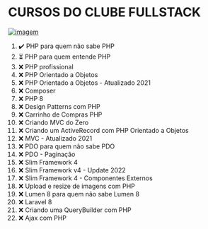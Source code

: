 # CURSOS DO CLUBE FULLSTACK

[![imagem](https://img-b.udemycdn.com/course/240x135/3825724_1a3a_4.jpg)](https://www.udemy.com/course/clube-fullstack/)

1. ✔️ PHP para quem não sabe PHP
1. ⏳ PHP para quem entende PHP
1. ❌ PHP profissional
1. ❌ PHP Orientado a Objetos
1. ❌ PHP Orientado a Objetos - Atualizado 2021
1. ❌ Composer
1. ❌ PHP 8
1. ❌ Design Patterns com PHP
1. ❌ Carrinho de Compras PHP
1. ❌ Criando MVC do Zero
1. ❌ Criando um ActiveRecord com PHP Orientado a Objetos
1. ❌ MVC - Atualizado 2021
1. ❌ PDO para quem não sabe PDO
1. ❌ PDO - Paginação
1. ❌ Slim Framework 4
1. ❌ Slim Framework v4 - Update 2022
1. ❌ Slim Framework 4 - Componentes Externos
1. ❌ Upload e resize de imagens com PHP
1. ❌ Lumen 8 para quem não sabe Lumen 8
1. ❌ Laravel 8
1. ❌ Criando uma QueryBuilder com PHP
1. ❌ Ajax com PHP